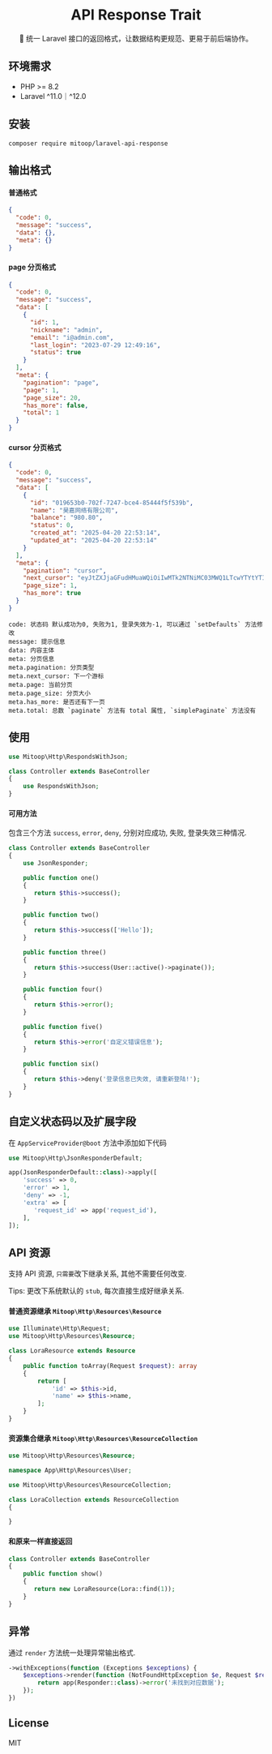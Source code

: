 <h1 align="center">API Response Trait</h1>

<p align="center">🔮 统一 Laravel 接口的返回格式，让数据结构更规范、更易于前后端协作。</p>

## 环境需求

- PHP >= 8.2
- Laravel ^11.0｜^12.0

## 安装

```shell
composer require mitoop/laravel-api-response
```

## 输出格式
#### 普通格式
```json
{
  "code": 0,
  "message": "success",
  "data": {},
  "meta": {}
}
```

#### page 分页格式
```json
{
  "code": 0,
  "message": "success",
  "data": [
    {
      "id": 1,
      "nickname": "admin",
      "email": "i@admin.com",
      "last_login": "2023-07-29 12:49:16",
      "status": true
    }
  ],
  "meta": {
    "pagination": "page",
    "page": 1,
    "page_size": 20,
    "has_more": false,
    "total": 1
  }
}
```

#### cursor 分页格式
```json
{
  "code": 0,
  "message": "success",
  "data": [
    {
      "id": "019653b0-702f-7247-bce4-85444f5f539b",
      "name": "昊嘉网络有限公司",
      "balance": "980.80",
      "status": 0,
      "created_at": "2025-04-20 22:53:14",
      "updated_at": "2025-04-20 22:53:14"
    }
  ],
  "meta": {
    "pagination": "cursor",
    "next_cursor": "eyJtZXJjaGFudHMuaWQiOiIwMTk2NTNiMC03MWQ1LTcwYTYtYTIwNC0wZGQ1MjI3MjI1NjIiLCJfcG9pbnRzVG9OZXh0SXRlbXMiOnRydWV9",
    "page_size": 1,
    "has_more": true
  }
}
```

```text
code: 状态码 默认成功为0, 失败为1, 登录失效为-1, 可以通过 `setDefaults` 方法修改
message: 提示信息
data: 内容主体
meta: 分页信息
meta.pagination: 分页类型
meta.next_cursor: 下一个游标
meta.page: 当前分页
meta.page_size: 分页大小
meta.has_more: 是否还有下一页
meta.total: 总数 `paginate` 方法有 total 属性, `simplePaginate` 方法没有
```

## 使用

```php
use Mitoop\Http\RespondsWithJson;

class Controller extends BaseController
{
    use RespondsWithJson;
}
```

#### 可用方法

包含三个方法 `success`, `error`, `deny`, 分别对应成功, 失败, 登录失效三种情况.

```php
class Controller extends BaseController
{
    use JsonResponder;

    public function one()
    {
       return $this->success();
    }

    public function two()
    {
       return $this->success(['Hello']);
    }

    public function three()
    {
       return $this->success(User::active()->paginate());
    }

    public function four()
    {
       return $this->error();
    }

    public function five()
    {
       return $this->error('自定义错误信息');
    }

    public function six()
    {
       return $this->deny('登录信息已失效, 请重新登陆!');
    }
}
```

## 自定义状态码以及扩展字段
在 `AppServiceProvider@boot` 方法中添加如下代码

```php
use Mitoop\Http\JsonResponderDefault;

app(JsonResponderDefault::class)->apply([
    'success' => 0,
    'error' => 1,
    'deny' => -1,
    'extra' => [
       'request_id' => app('request_id'),
    ],
]);
```

## API 资源

支持 API 资源, `只需要`改下继承关系, 其他不需要任何改变.

Tips: 更改下系统默认的 `stub`, 每次直接生成好继承关系.

#### 普通资源继承 `Mitoop\Http\Resources\Resource`
```php
use Illuminate\Http\Request;
use Mitoop\Http\Resources\Resource;

class LoraResource extends Resource
{
    public function toArray(Request $request): array
    {
        return [
            'id' => $this->id,
            'name' => $this->name,
        ];
    }
}

```

#### 资源集合继承 `Mitoop\Http\Resources\ResourceCollection`
```php
use Mitoop\Http\Resources\Resource;

namespace App\Http\Resources\User;

use Mitoop\Http\Resources\ResourceCollection;

class LoraCollection extends ResourceCollection
{

}
```

#### 和原来一样直接返回
```php
class Controller extends BaseController
{
    public function show()
    {
       return new LoraResource(Lora::find(1));
    }
}
```

## 异常

通过 `render` 方法统一处理异常输出格式.

```php
->withExceptions(function (Exceptions $exceptions) {
    $exceptions->render(function (NotFoundHttpException $e, Request $request) {
        return app(Responder::class)->error('未找到对应数据');
    });
})
```


## License

MIT
